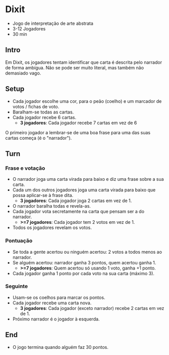 # Dixit

- Jogo de interpretação de arte abstrata
- 3-12 Jogadores
- 30 min

## Intro

Em Dixit, os jogadores tentam identificar que carta é descrita pelo narrador de forma ambígua. Não se pode ser muito literal, mas também não demasiado vago.

## Setup

- Cada jogador escolhe uma cor, para o peão (coelho) e um marcador de votos / fichas de voto.
- Baralham-se todas as cartas.
- Cada jogador recebe 6 cartas.
  - **3 jogadores**: Cada jogador recebe 7 cartas em vez de 6

O primeiro jogador a lembrar-se de uma boa frase para uma das suas cartas começa (é o "narrador").

## Turn

### Frase e votação

- O narrador joga uma carta virada para baixo e diz uma frase sobre a sua carta.
- Cada um dos outros jogadores joga uma carta virada para baixo que possa aplicar-se à frase dita.
  - **3 jogadores**: Cada jogador joga 2 cartas em vez de 1.
- O narrador baralha todas e revela-as.
- Cada jogador vota secretamente na carta que pensam ser a do narrador.
  - **>=7 jogadores**: Cada jogador tem 2 votos em vez de 1.
- Todos os jogadores revelam os votos.

### Pontuação

- Se toda a gente acertou ou ninguém acertou: 2 votos a todos menos ao narrador.
- Se alguém acertou: narrador ganha 3 pontos, quem acertou ganha 1.
  - **>=7 jogadores**: Quem acertou só usando 1 voto, ganha +1 ponto.
- Cada jogador ganha 1 ponto por cada voto na sua carta (máximo 3).

### Seguinte

- Usam-se os coelhos para marcar os pontos.
- Cada jogador recebe uma carta nova.
  - **3 jogadores**: Cada jogador (exceto narrador) recebe 2 cartas em vez de 1.
- Próximo narrador é o jogador à esquerda.

## End

- O jogo termina quando alguém faz 30 pontos.
